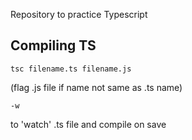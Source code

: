 Repository to practice Typescript


## Compiling TS

`tsc filename.ts filename.js` 

(flag .js file if name not same as .ts name)

`-w` 

to  'watch' .ts file and compile on save